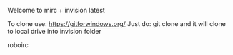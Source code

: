 Welcome to mirc + invision latest

To clone use: https://gitforwindows.org/
Just do: git clone <repo name> and it will clone to local drive into invision folder

roboirc
